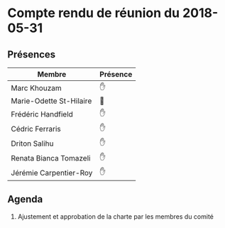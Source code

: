 # Compte rendu de réunion du 2018-05-31

## Présences
Membre|Présence
------|--------
Marc Khouzam | &#x270B;
Marie-Odette St-Hilaire | &#x1F464;
Frédéric Handfield | &#x270B;
Cédric Ferraris | &#x270B;
Driton Salihu | &#x270B;
Renata Bianca Tomazeli | &#x270B;
Jérémie Carpentier-Roy | &#x270B;


## Agenda
1. Ajustement et approbation de la charte par les membres du comité
